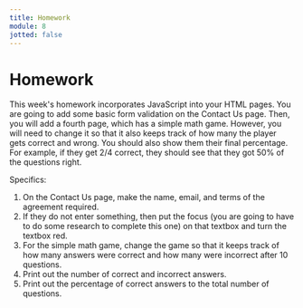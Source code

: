 ```yaml
---
title: Homework
module: 8
jotted: false
---
```


# Homework

This week's homework incorporates JavaScript into your HTML pages. You are going to add some basic form validation on the Contact Us page. Then, you will add a fourth page, which has a simple math game. However, you will need to change it so that it also keeps track of how many the player gets correct and wrong. You should also show them their final percentage. For example, if they get 2/4 correct, they should see that they got 50% of the questions right.

Specifics:

1. On the Contact Us page, make the name, email, and terms of the agreement required.
2. If they do not enter something, then put the focus (you are going to have to do some research to complete this one) on that textbox and turn the textbox red.
3. For the simple math game, change the game so that it keeps track of how many answers were correct and how many were incorrect after 10 questions.
4. Print out the number of correct and incorrect answers.
5. Print out the percentage of correct answers to the total number of questions.